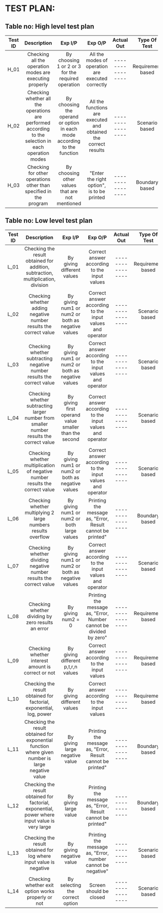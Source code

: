 <h1>TEST PLAN:</h1>

<h2>Table no: High level test plan</h2>

|Test ID	|Description|	Exp I/P|	Exp O/P	|Actual Out|	Type Of Test|
|:------:|:-------:|:-------:|:--------:|:----------:|:----------:|
|H_01|Checking all the operation modes are executing properly|	By choosing 1 or 2 or 3 for the required operation|	All the modes of operation are executed correctly|	----------------	|Requirement based|
|H_02	|Checking whether all the operations are performed according to the selection in each operation modes|	By choosing the operand or option in each mode according to the function	|All the functions are executed and obtained the correct results|	----------------	|Scenario based|
|H_03	|Checking for other operations other than specified in the program|	By choosing other values that are not mentioned	|"Enter the right option", is to be printed|	----------------	|Boundary based

<h2>Table no: Low level test plan</h2>

|Test ID	|Description|	Exp I/P|	Exp O/P|	Actual Out	|Type Of Test|
|:------:|:-------:|:--------:|:--------:|:---------:|:---------:|
|L_01	|Checking the result obtained for addition, subtraction, multiplication, division	|By giving different values|	Correct answer according to the input values|	----------------|	Requirement based|
|L_02|	Checking whether adding negative number results the correct value|	By giving num1 or num2 or both as negative values	|Correct answer according to the input values and operator|	----------------|	Scenario based|
|L_03|	Checking whether subtracting negative number results the correct value|	By giving num1 or num2 or both as negative values	|Correct answer according to the input values and operator|	----------------|	Scenario based|
|L_04|	Checking whether subtracting larger number from smaller number results the correct value	|By giving first operand value smaller than the second|	Correct answer according to the input values and operator	|----------------	|Scenario based|
|L_05	|Checking whether multiplication of negative number results the correct value|	By giving num1 or num2 or both as negative values|	Correct answer according to the input values and operator|	----------------	|Scenario based|
|L_06|	Checking whether multiplying 2 large numbers results overflow|	By giving num1 or num2 or both large values	|Printing the message as, "Error, Result cannot be printed"	|----------------	|Boundary based|
|L_07	|Checking whether dividing negative number results the correct value	|By giving num1 or num2 or both as negative values|	Correct answer according to the input values and operator|	----------------|	Scenario based|
|L_08|	Checking whether dividing by zero results an error	|By giving num2 = 0|	Printing the message as, "Error, Number cannot be divided by zero"	|----------------|	Requirement based|
|L_09|	Checking whether interest amount is correct or not|	By giving different p,t,r,n values|	Correct answer according to the input values|	----------------|	Requirement based|
|L_10|	Checking the result obtained for factorial, exponential, log, power	|By giving different values|	Correct answer according to the input values|	----------------	|Requirement based|
|L_11	|Checking the result obtained for exponential function where given number is large negative value|	By giving large negative value	|Printing the message as, "Error, Result cannot be printed"|	----------------	|Boundary based|
|L_12|	Checking the result obtained for factorial, exponential, power where input value is very large	|By giving large value	|Printing the message as, "Error, Result cannot be printed"|	----------------|	Boundary based|
|L_13|	Checking the result obtained for log where input value is negative|	By giving negative value|	Printing the message as, "Error, number cannot be negative"|	----------------	|Scenario based|
|L_14	|Checking whether exit option works properly or not	|By selecting the correct option|	Screen should be closed	|----------------	|Scenario based
